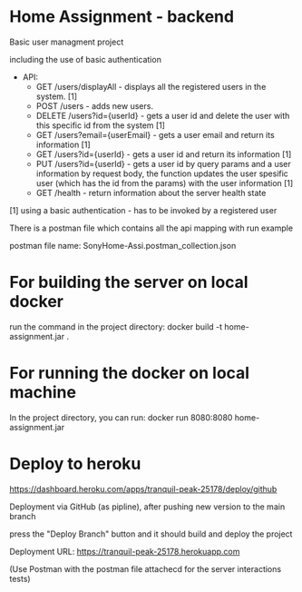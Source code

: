 # Home Assignment - backend

Basic user managment project

including the use of basic authentication 

* API:
	* GET /users/displayAll - displays all the registered users in the system. [1]
	* POST /users - adds new users.
	* DELETE /users?id={userId} - gets a user id and delete the user with this specific id from the system [1]
	* GET /users?email={userEmail} - gets a user email and return its information [1]
	* GET /users?id={userId} - gets a user id and return its information [1]
	* PUT /users?id={userId} - gets a user id by query params and a user information by request body, the function updates the user spesific user (which has the id from the params) with the user information [1]
	* GET /health - return information about the server health state

[1] using a basic authentication - has to be invoked by a registered user

	
There is a postman file which contains all the api mapping with run example

postman file name: SonyHome-Assi.postman_collection.json


# For building the server on local docker

run the command in the project directory: docker build -t home-assignment.jar . 

# For running the docker on local machine

In the project directory, you can run: docker run 8080:8080 home-assignment.jar

# Deploy to heroku

https://dashboard.heroku.com/apps/tranquil-peak-25178/deploy/github

Deployment via GitHub (as pipline), after pushing new version to the main branch 

press the "Deploy Branch" button and it should build and deploy the project

Deployment URL: https://tranquil-peak-25178.herokuapp.com

(Use Postman with the postman file attachecd for the server interactions tests) 

